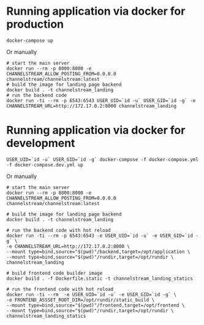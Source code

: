 # Running application via docker for production

    docker-compose up
    
Or manually

    # start the main server
    docker run --rm -p 8000:8000 -e CHANNELSTREAM_ALLOW_POSTING_FROM=0.0.0.0 channelstream/channelstream:latest
    # build the image for landing page backend
    docker build . -t channelstream_landing
    # run the backend code
    docker run -ti --rm -p 6543:6543 USER_UID=`id -u` USER_GID=`id -g` -e CHANNELSTREAM_URL=http://172.17.0.2:8000 channelstream_landing

   
# Running application via docker for development

    USER_UID=`id -u` USER_GID=`id -g` docker-compose -f docker-compose.yml -f docker-compose.dev.yml up

Or manually
   
    # start the main server
    docker run --rm -p 8000:8000 -e CHANNELSTREAM_ALLOW_POSTING_FROM=0.0.0.0 channelstream/channelstream:latest
    
    # build the image for landing page backend
    docker build . -t channelstream_landing
    
    # run the backend code with hot reload
    docker run -ti --rm -p 6543:6543 -e USER_UID=`id -u` -e USER_GID=`id -g` \
    -e CHANNELSTREAM_URL=http://172.17.0.2:8000 \
    --mount type=bind,source="$(pwd)"/backend,target=/opt/application \
    --mount type=bind,source="$(pwd)"/rundir,target=/opt/rundir \
    channelstream_landing
    
    # build frontend code builder image
    docker build . -f Dockerfile.static -t channelstream_landing_statics
    
    # run the frontend code with hot reload
    docker run -ti --rm  -e USER_UID=`id -u` -e USER_GID=`id -g` \
    -e FRONTEND_ASSSET_ROOT_DIR=/opt/rundir/static_build \
    --mount type=bind,source="$(pwd)"/frontend,target=/opt/frontend \
    --mount type=bind,source="$(pwd)"/rundir,target=/opt/rundir \
    channelstream_landing_statics
